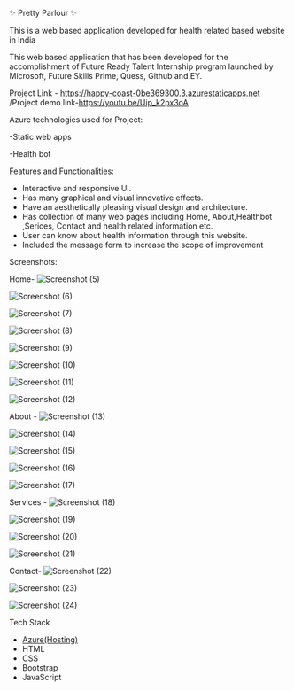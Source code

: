 ✨ Pretty Parlour ✨

This is a web based application developed for health related based website in India

This web based application that has been developed for the accomplishment of Future Ready Talent Internship program launched by Microsoft, Future Skills Prime, Quess, Github and EY. 

Project Link - https://happy-coast-0be369300.3.azurestaticapps.net /Project demo link-https://youtu.be/Uip_k2px3oA

Azure technologies used for Project:

  -Static web apps

  -Health bot

Features and Functionalities:


- Interactive and responsive UI.
- Has many graphical and visual innovative effects.
- Have an aesthetically pleasing visual design and architecture.
- Has collection of many web pages including Home, About,Healthbot ,Serices, Contact and health related information etc.
- User can know about health information through this website.
- Included the message form to increase the scope of improvement 

Screenshots:



Home-
![Screenshot (5)](https://github.com/MeghanaBayyapu/ProjectHRM/assets/108140348/7a473fec-55fc-4165-98df-eff33c52a379)

![Screenshot (6)](https://github.com/MeghanaBayyapu/ProjectHRM/assets/108140348/63bddbeb-e50b-40f9-962b-96d3317f44c0)

![Screenshot (7)](https://github.com/MeghanaBayyapu/ProjectHRM/assets/108140348/13ea6b25-bfc7-4abd-a36b-d73e36c35157)

![Screenshot (8)](https://github.com/MeghanaBayyapu/ProjectHRM/assets/108140348/ffb39755-3141-41c8-9ae0-0999624b034c)

![Screenshot (9)](https://github.com/MeghanaBayyapu/ProjectHRM/assets/108140348/b7597b31-9f14-40db-8854-e47642660a1a)

![Screenshot (10)](https://github.com/MeghanaBayyapu/ProjectHRM/assets/108140348/755a47db-e3e8-4016-964b-7cdc1f035056)

![Screenshot (11)](https://github.com/MeghanaBayyapu/ProjectHRM/assets/108140348/3f46cb44-e920-46b3-8e9e-18779ef8e049)

![Screenshot (12)](https://github.com/MeghanaBayyapu/ProjectHRM/assets/108140348/3e341e0a-6f9a-4eb4-afd9-4d3dffd5af5a)


  
 About -
![Screenshot (13)](https://github.com/MeghanaBayyapu/ProjectHRM/assets/108140348/72f54645-f7c4-4ed7-ba04-ec8e4c00a226)

![Screenshot (14)](https://github.com/MeghanaBayyapu/ProjectHRM/assets/108140348/f14bc34e-7023-4011-850a-64c4a4933554)

![Screenshot (15)](https://github.com/MeghanaBayyapu/ProjectHRM/assets/108140348/2fcaf4e2-bc17-45a9-8801-9d1f688e4121)

![Screenshot (16)](https://github.com/MeghanaBayyapu/ProjectHRM/assets/108140348/28ab962c-de98-4d09-879d-a3a19576605d)

![Screenshot (17)](https://github.com/MeghanaBayyapu/ProjectHRM/assets/108140348/1e50a65d-ca01-4aa6-a8d1-daf2102bb2ab)

Services -
![Screenshot (18)](https://github.com/MeghanaBayyapu/ProjectHRM/assets/108140348/e2afbffe-2395-4ca0-a8ec-457e8305a759)

![Screenshot (19)](https://github.com/MeghanaBayyapu/ProjectHRM/assets/108140348/0fa2323a-ca46-451e-87af-f1f90d28e680)

![Screenshot (20)](https://github.com/MeghanaBayyapu/ProjectHRM/assets/108140348/8ea27f06-53f8-4167-b43c-0094d5bf7938)

![Screenshot (21)](https://github.com/MeghanaBayyapu/ProjectHRM/assets/108140348/73f087cb-a6ec-494f-a5fd-e9985d34584c)



Contact-
![Screenshot (22)](https://github.com/MeghanaBayyapu/ProjectHRM/assets/108140348/67f4d16f-377f-44d5-8bb0-5e3c2325c718)

![Screenshot (23)](https://github.com/MeghanaBayyapu/ProjectHRM/assets/108140348/b43b181b-6729-4563-ac58-cfede57f63bd)

![Screenshot (24)](https://github.com/MeghanaBayyapu/ProjectHRM/assets/108140348/a8c1b89c-dc76-4ad4-bf57-ddf5736b559b)



Tech Stack 
- [Azure(Hosting)](https://azure.microsoft.com/en-in/features/azure-portal/)
- HTML
- CSS
- Bootstrap
- JavaScript

